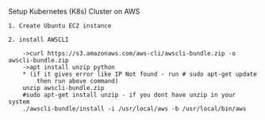 Setup Kubernetes (K8s) Cluster on AWS

    1. Create Ubuntu EC2 instance
    
    2. install AWSCLI
        
        ->curl https://s3.amazonaws.com/aws-cli/awscli-bundle.zip -o awscli-bundle.zip
        ->apt install unzip python
        * (if it gives error like IP Not found - run # sudo apt-get update
            then run above command)
        unzip awscli-bundle.zip
        #sudo apt-get install unzip - if you dont have unzip in your system
        ./awscli-bundle/install -i /usr/local/aws -b /usr/local/bin/aws
